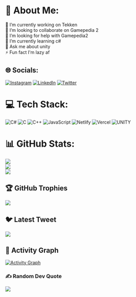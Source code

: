 # 💫 About Me:
🔭 I’m currently working on Tekken<br>👯 I’m looking to collaborate on Gamepedia 2<br>🤝 I’m looking for help with Gamepedia2<br>🌱 I’m currently learning c#<br>💬 Ask me about unity <br>⚡ Fun fact I'm lazy af


## 🌐 Socials:
[![Instagram](https://img.shields.io/badge/Instagram-%23E4405F.svg?logo=Instagram&logoColor=white)](https://instagram.com/brofistansh) [![LinkedIn](https://img.shields.io/badge/LinkedIn-%230077B5.svg?logo=linkedin&logoColor=white)](https://linkedin.com/in/brofistansh) [![Twitter](https://img.shields.io/badge/Twitter-%231DA1F2.svg?logo=Twitter&logoColor=white)](https://twitter.com/brofistansh) 

# 💻 Tech Stack:
![C#](https://img.shields.io/badge/c%23-%23239120.svg?style=for-the-badge&logo=c-sharp&logoColor=white) ![C](https://img.shields.io/badge/c-%2300599C.svg?style=for-the-badge&logo=c&logoColor=white) ![C++](https://img.shields.io/badge/c++-%2300599C.svg?style=for-the-badge&logo=c%2B%2B&logoColor=white) ![JavaScript](https://img.shields.io/badge/javascript-%23323330.svg?style=for-the-badge&logo=javascript&logoColor=%23F7DF1E) ![Netlify](https://img.shields.io/badge/netlify-%23000000.svg?style=for-the-badge&logo=netlify&logoColor=#00C7B7) ![Vercel](https://img.shields.io/badge/vercel-%23000000.svg?style=for-the-badge&logo=vercel&logoColor=white) ![UNITY](https://img.shields.io/badge/Unity-%2320232a.svg?style=for-the-badge&logo=unity&logoColor=white)
# 📊 GitHub Stats:
![](https://github-readme-stats.vercel.app/api?username=Brofistansh&theme=merko&hide_border=false&include_all_commits=true&count_private=true)<br/>
![](https://github-readme-streak-stats.herokuapp.com/?user=Brofistansh&theme=merko&hide_border=false)<br/>
![](https://github-readme-stats.vercel.app/api/top-langs/?username=Brofistansh&theme=merko&hide_border=false&include_all_commits=true&count_private=true&layout=compact)

## 🏆 GitHub Trophies
![](https://github-profile-trophy.vercel.app/?username=Brofistansh&theme=radical&no-frame=false&no-bg=true&margin-w=4)

## 🐦 Latest Tweet
[![](https://gtce.itsvg.in/api?username=brofistansh)](https://github.com/VishwaGauravIn/github-twitter-card-embed)

## 📐 Activity Graph
[![Activity Graph](https://github-readme-activity-graph.vercel.app/graph?username=Brofistansh&theme=github&area=true&area_color=tokyonight&point=FF1D1D&custom_title=My%20Contribution%20Graph%20(in%20the%20last%2031%20days))]()


### ✍️ Random Dev Quote
![](https://quotes-github-readme.vercel.app/api?type=horizontal&theme=radical)

